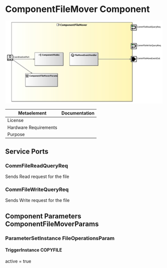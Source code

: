 <!--- This file is generated from the ComponentFileMover.componentDocumentation model --->
<!--- do not modify this file manually as it will by automatically overwritten by the code generator, modify the model instead and re-generate this file --->

# ComponentFileMover Component

![ComponentFileMover-ComponentImage](model/ComponentFileMoverComponentDefinition.jpg)


| Metaelement | Documentation |
|-------------|---------------|
| License |  |
| Hardware Requirements |  |
| Purpose |  |



## Service Ports

### CommFileReadQueryReq

Sends Read request for the file

### CommFileWriteQueryReq

Sends Write request for the file


## Component Parameters ComponentFileMoverParams

### ParameterSetInstance FileOperationsParam

#### TriggerInstance COPYFILE

active = true


